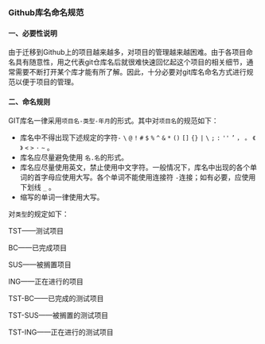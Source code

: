 ### Github库名命名规范

#### 一、必要性说明

由于迁移到Github上的项目越来越多，对项目的管理越来越困难。由于各项目命名具有随意性，用之代表git仓库名后就很难快速回忆起这个项目的相关细节，通常需要不断打开某个库才能有所了解。因此，十分必要对git库名命名方式进行规范以便于项目的管理。

#### 二、命名规则

GIT库名一律采用`项目名-类型-年月`的形式。其中对`项目名`的规范如下：

- 库名中不得出现下述规定的字符`-` `\` `@` `!` `#` `$` `%` `^` `&` `*` `()` `[]` `{}` `|` `\` `;` `:` `''` `’`  `，` `。` `《` `》` `<` `>` `·` `~` 。
- 库名应尽量避免使用 `名.名`的形式。
- 库名应尽量使用英文，禁止使用中文字符。一般情况下，库名中出现的各个单词的首字母应使用大写。各个单词不能使用连接符 `-`连接；如有必要，应使用下划线 `_` 。
- 缩写的单词一律使用大写。

对`类型`的规定如下：

TST——测试项目

BC——已完成项目

SUS——被搁置项目

ING——正在进行的项目

TST-BC——已完成的测试项目

TST-SUS——被搁置的测试项目

TST-ING——正在进行的测试项目

